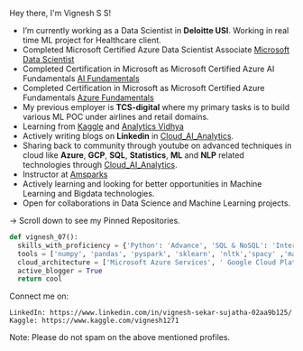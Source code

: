 
Hey there, I'm Vignesh S S!

     
-  I’m currently working as a Data Scientist in **Deloitte USI**. Working in real time ML project for Healthcare client.
-  Completed Microsoft Certified Azure Data Scientist Associate [Microsoft Data Scientist](https://www.credly.com/badges/91fffff4-5df5-480d-a0f3-b85f85781522/public_url)
-  Completed Certification in Microsoft as Microsoft Certified Azure AI Fundamentals [AI Fundamentals](https://certification.microsoft.com/badge)
-  Completed Certification in Microsoft as Microsoft Certified Azure Fundamentals [Azure Fundamentals](https://certification.microsoft.com/badge)
-  My previous employer is **TCS-digital** where my primary tasks is to build various ML POC under airlines and retail domains.
-  Learning from [Kaggle](https://www.kaggle.com/) and [Analytics Vidhya](https://www.analyticsvidhya.com/)
-  Actively writing blogs on **Linkedin** in [Cloud_AI_Analytics](https://www.linkedin.com/company/cloud-ai-analytics/?viewAsMember=true).
-  Sharing back to community through youtube on advanced techniques in cloud like **Azure**, **GCP**, **SQL**, **Statistics**, **ML** and **NLP** related technologies through
   [Cloud_AI_Analytics](https://www.youtube.com/channel/UCBhgeLTsXfbOCftTUu9nHSw).
-  Instructor at [Amsparks](https://amsparks.com/)
-  Actively learning and looking for better opportunities in Machine Learning and Bigdata technologies.
-  Open for collaborations in Data Science and Machine Learning projects.

    
-> Scroll down to see my Pinned Repositories.

```python
def vignesh_07():
  skills_with_proficiency = {'Python': 'Advance', 'SQL & NoSQL': 'Intermediate', 'DSA': 'Intermediate', 'Statistics' : 'Advance'}
  tools = ['numpy', 'pandas', 'pyspark', 'sklearn', 'nltk','spacy' ,'matplotlib', 'seaborn', 'keras', 'json', 'flask', 'powerBI', 'pyspark', 'time series', 'devops', 'Bigdata technologies']
  cloud_architecture = ['Microsoft Azure Services', ' Google Cloud Platform']
  active_blogger = True
  return cool
```

Connect me on:

    LinkedIn: https://www.linkedin.com/in/vignesh-sekar-sujatha-02aa9b125/
    Kaggle: https://www.kaggle.com/vignesh1271
    
Note: Please do not spam on the above mentioned profiles.

